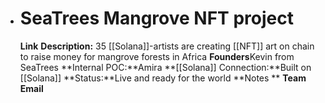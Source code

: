 - # SeaTrees Mangrove NFT project
  **Link** 
  **Description:** 35 [[Solana]]-artists are creating [[NFT]] art on chain to raise money for mangrove forests in Africa
  **Founders**Kevin from SeaTrees
  **Internal POC:**Amira
  **[[Solana]] Connection:**Built on [[Solana]]
  **Status:**Live and ready for the world
  **Notes **
  **Team Email**